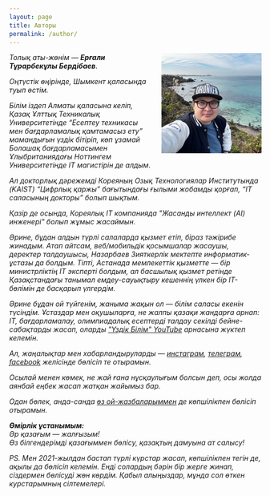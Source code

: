 ```yaml
---
layout: page
title: Авторы
permalink: /author/
---
```

<div style="position: relative;">
  <img src="\assets\img\yergali.png" alt="Blog Image" style="float: right; width: 200px; height: 200px; margin-left: 20px;" />
</div>

*Толық аты-жөнім* &mdash; <i><b>Ерғали Тұрарбекұлы Бердібаев</b></i>.

*Оңтүстік өңірінде, Шымкент қаласында туып өстім.* 

*Білім іздеп Алматы қаласына келіп, Қазақ Ұлттық Техникалық Университетінде “Есептеу техникасы мен бағдарламалық қамтамасыз ету” мамандығын үздік бітіріп, көп ұзамай Болашақ бағдарламасымен Ұлыбританиядағы Ноттингем Университетінде IT магистірін де алдым.*

*Ал докторлық дәрежемді Кореяның Озық Технологиялар Институтында (KAIST) “Цифрлық қаржы” бағытындағы ғылыми жобамды қорғап, “IT саласының докторы” болып шықтым.*

*Қазір де осында, Кореялық IT компанияда "Жасанды интеллект (AI) инженері" болып жұмыс жасаймын.*

*Әрине, бұдан алдын түрлі салаларда қызмет етіп, біраз тәжірибе жинадым. Атап айтсам, веб/мобильдік қосымшалар жасаушы, деректер талдаушысы, Назарбаев Зияткерлік мектепте информатик-ұстазы да болдым. Тіпті, Астанада мемлекеттік қызметте &mdash; бір министрліктің IT эксперті болдым, ал басшылық қызмет ретінде Қазақстандағы танымал емдеу-сауықтыру кешеннің үлкен бір ІТ-бөлімін де басқарып үлгердім.*

*Әрине бұдан ой түйгенім, жаныма жақын ол &mdash; білім саласы екенін түсіндім. Ұстаздар мен оқушыларға, не жалпы қазақи жандарға арнап: IT, бағдарламалау, олимпиадалық есептерді талдау секілді бейне-сабақтарды жасап, оларды ["Үздік Білім" YouTube](https://www.youtube.com/@Uzdik) арнасына жүктеп келемін.*

*Ал, жаңалықтар мен хабарландыруларды &mdash; [инстаграм](https://www.instagram.com/uzdik.bilim/), [телеграм](https://t.me/Uzdik_BILIM), [facebook](https://www.facebook.com/uzdik.bilim) желісінде бөлісіп те отырамын.*

*Осылай менен көмек, не жай ғана нұсқаулығым болсын деп, осы жолда аянбай еңбек жасап жатқан жайымыз бар.*

*Одан бөлек, анда-санда [өз ой-жазбаларыммен](https://t.me/Yergalilfe) де көпшілікпен бөлісіп отырамын.*

<i><b>Өмірлік ұстанымым:</b></i><br>
*Әр қазағым &mdash; жалғызым! <br>Өз білгендерімді қазағыммен бөлісу, қазақтың дамуына ат салысу!*


*PS. Мен 2021-жылдан бастап түрлі күрстар жасап, көпшілікпен тегін де, ақылы да бөлісіп келемін. Енді солардың бәрін бір жерге жинап, сіздермен бөлісуді жөн көрдім. Қабыл алыңыздар, мұнда сол өткен курстарымның сілтемелері.*

  
